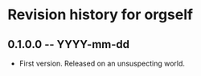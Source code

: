 # Revision history for orgself

## 0.1.0.0 -- YYYY-mm-dd

* First version. Released on an unsuspecting world.
